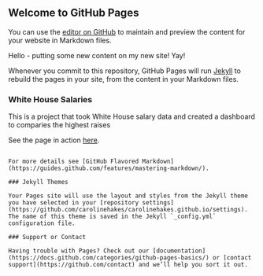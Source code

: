 ## Welcome to GitHub Pages
You can use the [editor on GitHub](https://github.com/carolinehakes/carolinehakes.github.io/edit/main/README.md) to maintain and preview the content for your website in Markdown files.

Hello - putting some new content on my new site! Yay! 

Whenever you commit to this repository, GitHub Pages will run [Jekyll](https://jekyllrb.com/) to rebuild the pages in your site, from the content in your Markdown files.

### White House Salaries
This is a project that took White House salary data and created a dashboard to comparies the highest raises

See the page in action [here](https://amkessler.github.io/whitehousesalaries).

```

For more details see [GitHub Flavored Markdown](https://guides.github.com/features/mastering-markdown/).

### Jekyll Themes

Your Pages site will use the layout and styles from the Jekyll theme you have selected in your [repository settings](https://github.com/carolinehakes/carolinehakes.github.io/settings). The name of this theme is saved in the Jekyll `_config.yml` configuration file.

### Support or Contact

Having trouble with Pages? Check out our [documentation](https://docs.github.com/categories/github-pages-basics/) or [contact support](https://github.com/contact) and we’ll help you sort it out.
